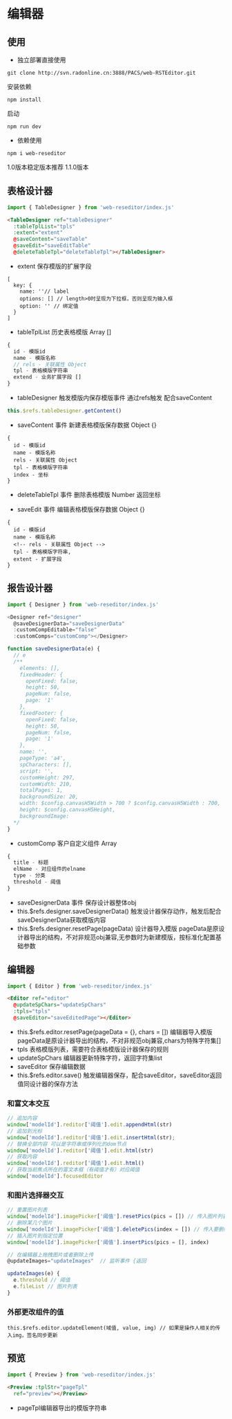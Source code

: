 # 编辑器
## 使用
- 独立部署直接使用
```
git clone http://svn.radonline.cn:3888/PACS/web-RSTEditor.git
```

安装依赖
```
npm install
```

启动
```
npm run dev
```

- 依赖使用
```
npm i web-reseditor
```
1.0版本稳定版本推荐 1.1.0版本

## 表格设计器
```js
import { TableDesigner } from 'web-reseditor/index.js'
```

```html
<TableDesigner ref="tableDesigner"
  :tableTplList="tpls" 
  :extent="extent"
  @saveContent="saveTable"
  @saveEdit="saveEditTable"
  @deleteTableTpl="deleteTableTpl"></TableDesigner>
```

- extent 保存模版的扩展字段
```
[
  key: {
    name: ''// label
    options: [] // length>0时呈现为下拉框，否则呈现为输入框
    option: '' // 绑定值
  }
]
```
- tableTplList 历史表格模版 Array []
```js
{
  id - 模版id
  name - 模版名称
  // rels - 关联属性 Object
  tpl - 表格模版字符串
  extend - 业务扩展字段 []
}
```
- tableDesigner 触发模版内保存模版事件 通过refs触发 配合saveContent
```js
this.$refs.tableDesigner.getContent()
```

- saveContent 事件 新建表格模版保存数据 Object {}
```
{
  id - 模版id
  name - 模版名称
  rels - 关联属性 Object
  tpl - 表格模版字符串
  index - 坐标
}
```

- deleteTableTpl 事件 删除表格模版 Number 返回坐标

- saveEdit 事件 编辑表格模版保存数据 Object {}
```
{
  id - 模版id
  name - 模版名称
  <!-- rels - 关联属性 Object -->
  tpl - 表格模版字符串,
  extent - 扩展字段
}
```

## 报告设计器
```js
import { Designer } from 'web-reseditor/index.js'
```

```js
<Designer ref="designer"
  @saveDesignerData="saveDesignerData"
  :customCompEditable="false"
  :customComps="customComp"></Designer>

function saveDesignerData(e) {
  // e
  /**
    elements: [],
    fixedHeader: {
      openFixed: false,
      height: 50,
      pageNum: false,
      page: '1'
    },
    fixedFooter: {
      openFixed: false,
      height: 50,
      pageNum: false,
      page: '1'
    },
    name: '',
    pageType: 'a4',
    spCharacters: [],
    script: '',
    customHeight: 297,
    customWidth: 210,
    totalPages: 1,
    backgroundSize: 20,
    width: $config.canvasH5Width > 700 ? $config.canvasH5Width : 700,
    height: $config.canvasH5Height,
    backgroundImage:
  */
}
```

- customComp 客户自定义组件 Array
```js
{
  title - 标题
  elName - 对应组件的elname
  type - 分类
  threshold - 阈值
}
```

- saveDesignerData 事件 保存设计器整体obj
- this.$refs.designer.saveDesignerData() 触发设计器保存动作，触发后配合saveDesignerData获取模版内容
- this.$refs.designer.resetPage(pageData) 设计器导入模版 pageData是原设计器导出的结构，不对非规范obj兼容,无参数时为新建模版，按标准化配置基础参数

## 编辑器
```js
import { Editor } from 'web-reseditor/index.js'
```

```html
<Editor ref="editor"
  @updateSpChars="updateSpChars"
  :tpls="tpls"
  @saveEditor="saveEditedPage"></Editor>
```
- this.$refs.editor.resetPage(pageData = {}, chars = []) 编辑器导入模版 pageData是原设计器导出的结构，不对非规范obj兼容,chars为特殊字符集[]
- tpls 表格模版列表，需要符合表格模版设计器保存的规则
- updateSpChars 编辑器更新特殊字符，返回字符集list
- saveEditor 保存编辑数据
- this.$refs.editor.save() 触发编辑器保存，配合saveEditor，saveEditor返回值同设计器的保存方法

### 和富文本交互
```js
// 追加内容
window['modelId'].reditor['阈值'].edit.appendHtml(str)
// 追加到光标
window['modelId'].reditor['阈值'].edit.insertHtml(str);
// 替换全部内容 可以是字符串或序列化的dom节点
window['modelId'].reditor['阈值'].edit.html(str) 
// 获取内容
window['modelId'].reditor['阈值'].edit.html()
// 获取当前焦点所在的富文本框（有阈值才有）对应阈值
window['modelId'].focusedEditor
```

### 和图片选择器交互
```js
// 重置图片列表
window['modelId'].imagePicker['阈值'].resetPics(pics = []) // 传入图片列表
// 删除某几个图片
window['modelId'].imagePicker['阈值'].deletePics(index = []) // 传入要删除的图片下标
// 插入图片到指定位置
window['modelId'].imagePicker['阈值'].insertPics(pics = [], index)

// 在编辑器上拖拽图片或者删除上传
@updateImages="updateImages"  // 监听事件 {返回

updateImages(e) {
  e.threshold // 阈值
  e.fileList // 图片列表
}
```
### 外部更改组件的值
```
this.$refs.editor.updateElement(域值, value, img) // 如果是操作人相关的传入img，签名同步更新
```

## 预览
```js
import { Preview } from 'web-reseditor/index.js'
```

```html
<Preview :tplStr="pageTpl"
  ref="preview"></Preview>
```

- pageTpl编辑器导出的模版字符串